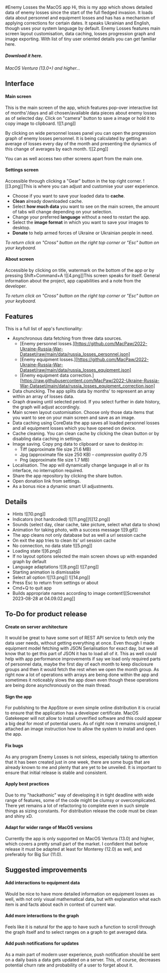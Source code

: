 #Enemy Losses the MacOS app
Hi, this is my app which shows detailed data of enemy losses since the start of the full fledged invasion. It loads data about personnel and equipment losses and has has a mechanism of applying corrections for certain dates. It speaks Ukrainian and English, though uses your system language by default. Enemy Losses features main screen layout customisation, data caching, losses progression graph and image exporting. With list of tiny user oriented details you can get familiar here.
##### Download it here.
_MacOS Ventura (13.0+) and higher..._

## Interface
#### Main screen
This is the main screen of the app, which features pop-over interactive list of months'/days and all chosen/available data pieces about enemy losses as of selected day. Click on "camera" button to save a image or hold it to copy image to clipboard. 
![[1.png]]

By clicking on wide personnel losses panel you can open the progression graph of enemy losses personnel. It is being calculated by getting an average of losses every day of the month and presenting the dynamics of this change of averages by each month.
![[2.png]]

You can as well access two other screens apart from the main one.
#### Settings screen
Accessible through clicking a "Gear" button in the top right corner.
![[3.png]]This is where you can adjust and customise your user experience.
-  Choose if you want to save your loaded data to **cache**.
-  **Clean** already downloaded cache.
-  Select **how much data** you want to see on the main screen, the amount of tabs will change depending on your selection.
-  Change your preferred **language** without a need to restart the app.
-  Select the **image format** in which you want to save your images to desktop.
-  **Donate** to help armed forces of Ukraine or Ukrainian people in need.

*To return click on "Cross" button on the right top corner or "Esc" button on your keyboard.*
#### About screen
Accessible by clicking on title, watermark on the bottom of the app or by pressing Shift+Command+A
![[4.png]]This screen speaks for itself. General information about the project, app capabilities and a note from the developer.

*To return click on "Cross" button on the right top corner or "Esc" button on your keyboard.*

## Features
This is a full list of app's functionality:
- Asynchronous data fetching from three data sources.
	-  [Enemy personnel losses.][https://github.com/MacPaw/2022-Ukraine-Russia-War-Dataset/raw/main/data/russia_losses_personnel.json]
	-  [Enemy equipment losses.][https://github.com/MacPaw/2022-Ukraine-Russia-War-Dataset/raw/main/data/russia_losses_equipment.json]
	-  [Enemy equipment data correction.][https://raw.githubusercontent.com/MacPaw/2022-Ukraine-Russia-War-Dataset/main/data/russia_losses_equipment_correction.json]
- Data chuncking. The app splits data by months' to represent an array within an array of losses data.
- Graph drawing until selected period. If you select further in date history, the graph will adjust accordingly.
- Main screen layout customisation. Choose only those data items that you want to see on your main screen and save as an image.
- Data caching using CoreData the app saves all loaded personnel losses and all equipment losses which you have opened on device.
- Cache cleaning. You can clean cache by clicking the clean button or by disabling data caching in settings.
- Image saving. Copy png data to clipboard or save to desktop in:
	-  Tiff (approximate file size 21.6 MB)
	-  Jpg (approximate file size 250 KB) – _compression quality 0.75_
	-  Png (approximate file size 1.7 MB)
- Localisation. The app will dynamically change language in all or its interface, no interruption required.
- Share the app repository by clicking the share button.
- Open donation link from settings.
- As a bonus nice a dynamic smart UI adjustments.

## Details
- Hints
  ![[10.png]]
- Indicators (not hardcoded)
![[11.png]]![[12.png]]
- Sounds (select day,  clear cache, take picture, select what data to show)
- Animation for taking photo, with a success message ![[9.gif]]
- The app cleans not only database but as well a url session cache
- On exit the app tries to clean its' url session cache
- No connection, no data state ![[5.png]]
- Loading state ![[6.png]]
- If no layout options selected the main screen shows up with expanded graph by default
- Language adaptations 
![[8.png]]  ![[7.png]]
- Starting animation is dismissable
- Select all option
![[13.png]]
![[14.png]]
- Press Esc to return from settings or about
- Cmd+Q to quit app
- Builds appropriate names according to image content![[Screenshot 2023-08-28 at 04.09.02.png]]

## To-Do for product release
#### Create on server architecture
It would be great to have some sort of REST API service to fetch only the data user needs, without getting everything at once. Even though I made equipment model fetching with JSON Serialisation for exact day, but we all know that to get this part of JSON it has to load all of it.
This as well could help with app performance improvements if say we load only required parts of personnel data, maybe the first day of each month to keep disclosure groups and then it would fetch the rest when we open the month group. As right now a lot of operations with arrays are being done within the app and sometimes it noticeably slows the app down even though  these operations are being done asynchronously on the main thread. 
#### Sign the app
For publishing to the AppStore or even simple online distribution it is crucial to ensure that the application has a developer certificate. MacOS Gatekeeper will not allow to install unverified software and this could appear a big deal for most of potential users. As of right now it remains unsigned, I attached an image instruction how to allow the system to install and open the app.
#### Fix bugs
As any program Enemy Losses is not sinless, especially taking to attention that it has been created just in one week, there are some bugs that are already known to me and plenty that are yet to be unveiled. It is important to ensure that initial release is stable and consistent.
#### Apply best practices
Due to my "hackathonic" way of developing it in tight deadline with wide range of features, some of the code might be clumsy or overcomplicated. There yet remains a lot of refactoring to complete even in such simple things as sizing constants. For distribution release the code must be clean and shiny xD.
#### Adapt for wider range of  MacOS versions
Currently the app is only supported on MacOS Ventura (13.0) and higher, which covers a pretty small part of the market. I confident that before release it must be adapted at least for Monterey (12.0) as well, and preferably for Big Sur (11.0).

## Suggested improvements

#### Add interactions to equipment data
Would be nice to have more detailed information on equipment losses as well, with not only visual mathematical data, but with explanation what each item is and facts about each in context of current war. 
#### Add more interactions to the graph
Feels like it is natural for the app to have such a function to scroll through the graph itself and to select ranges on a graph to get averaged data.
#### Add push notifications for updates
As a main part of modern user experience, push notification should be sent on a daily basis a data gets updated on a server. This, of course, decreases potential churn rate and probability of a user to forget about it.

